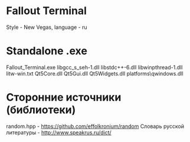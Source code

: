 # Fallout Terminal
Style - New Vegas, language - ru

# Standalone .exe
Fallout_Terminal.exe
libgcc_s_seh-1.dll
libstdc++-6.dll
libwinpthread-1.dll
litw-win.txt
Qt5Core.dll
Qt5Gui.dll
Qt5Widgets.dll
platforms\qwindows.dll

# Сторонние источники (библиотеки)
random.hpp - https://github.com/effolkronium/random
Словарь русской литературы - http://www.speakrus.ru/dict/